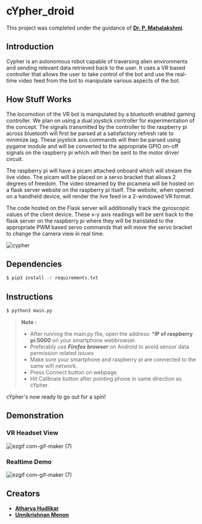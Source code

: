 # cYpher_droid

This project was completed under the guidance of [**Dr. P. Mahalakshmi**](https://research.vit.ac.in/researcher/mahalakshmi-p).

## Introduction

Cypher is an autonomous robot capable of traversing alien environments and sending relevant data retrieved back to the user. It uses a VR based controller that allows the user to take control of the bot and use the real-time video feed from the bot to manipulate various aspects of the bot.

## How Stuff Works

The locomotion of the VR bot is manipulated by a bluetooth enabled gaming controller. We plan on using a dual joystick controller for experimentation of the concept. The signals transmitted by the controller to the raspberry pi across bluetooth will first be parsed at a satisfactory refresh rate to minimize lag. These joystick axis commands will then be parsed using pygame module and will be converted to the appropriate GPIO on-off signals on the raspberry pi which will then be sent to the motor driver circuit. 

The raspberry pi will have a picam attached onboard which will stream the live video. The picam will be placed on a servo bracket that allows 2 degrees of freedom. The video streamed by the picamera will be hosted on a flask server website on the raspberry pi itself. The website, when opened on a handheld device, will render the live feed in a 2-windowed VR format. 

The code hosted on the Flask server will additionally track the gyroscopic values of the client device. These x-y axis readings will be sent back to the flask server on the raspberry pi where they will be translated to the appropriate PWM based servo commands that will move the servo bracket to change the camera view in real time. 

![cypher](https://user-images.githubusercontent.com/36446402/114155223-dd9ce080-993e-11eb-98ac-7e8cd16f845f.png)


## Dependencies
```bash
$ pip3 install -r requirements.txt
```

## Instructions
```bash
$ python3 main.py
```

> **Note :** 
> - After running the main.py file, open the address: ***IP of raspberry pi:5000** on your smartphone webbrowser.
> - Preferably use ***Firefox browser*** on Android to avoid sensor data permission related issues
> - Make sure your smartphone and raspberry pi are connected to the same wifi network.
> - Press Connect button on webpage.
> - Hit Calibrate button after pointing phone in same direction as cYpher.

cYpher's now ready to go out for a spin!

## Demonstration

### VR Headset View

![ezgif com-gif-maker (7)](https://user-images.githubusercontent.com/36446402/114066930-dda6cd00-98b9-11eb-8a0f-457779c7e8b9.gif)

### Realtime Demo
![ezgif com-gif-maker (7)](https://user-images.githubusercontent.com/36446402/114071931-4fcde080-98bf-11eb-8c4c-67c4076cd932.gif)

## Creators
* [**Atharva Hudlikar**](https://github.com/Mastermind0100)
* [**Unnikrishnan Menon**](https://github.com/7enTropy7)